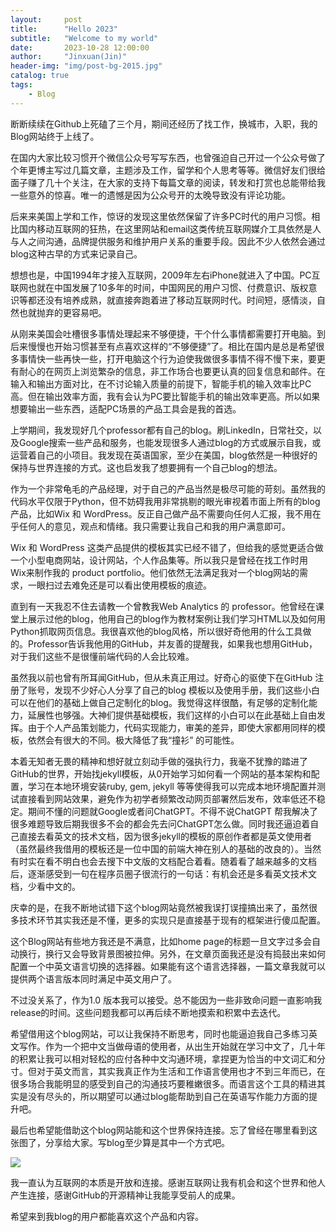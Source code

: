 ```yaml
---
layout:     post
title:      "Hello 2023"
subtitle:   "Welcome to my world"
date:       2023-10-28 12:00:00
author:     "Jinxuan(Jin)"
header-img: "img/post-bg-2015.jpg"
catalog: true
tags:
    - Blog
---
```



断断续续在Github上死磕了三个月，期间还经历了找工作，换城市，入职，我的Blog网站终于上线了。


在国内大家比较习惯开个微信公众号写写东西，也曾强迫自己开过一个公众号做了个年更博主写过几篇文章，主题涉及工作，留学和个人思考等等。微信好友们很给面子赚了几十个关注，在大家的支持下每篇文章的阅读，转发和打赏也总能带给我一些意外的惊喜。唯一的遗憾是因为公众号开的太晚导致没有评论功能。

后来来美国上学和工作，惊讶的发现这里依然保留了许多PC时代的用户习惯。相比国内移动互联网的狂热，在这里网站和email这类传统互联网媒介工具依然是人与人之间沟通，品牌提供服务和维护用户关系的重要手段。因此不少人依然会通过blog这种古早的方式来记录自己。

想想也是，中国1994年才接入互联网，2009年左右iPhone就进入了中国。PC互联网也就在中国发展了10多年的时间，中国网民的用户习惯、付费意识、版权意识等都还没有培养成熟，就直接奔跑着进了移动互联网时代。时间短，感情淡，自然也就抛弃的更容易吧。

从刚来美国会吐槽很多事情处理起来不够便捷，干个什么事情都需要打开电脑。到后来慢慢也开始习惯甚至有点喜欢这样的“不够便捷”了。相比在国内是总是希望很多事情快一些再快一些，打开电脑这个行为迫使我做很多事情不得不慢下来，要更有耐心的在网页上浏览繁杂的信息，非工作场合也要更认真的回复信息和邮件。在输入和输出方面对比，在不讨论输入质量的前提下，智能手机的输入效率比PC高。但在输出效率方面，我有会认为PC要比智能手机的输出效率更高。所以如果想要输出一些东西，适配PC场景的产品工具会是我的首选。

上学期间，我发现好几个professor都有自己的blog。刷LinkedIn，日常社交，以及Google搜索一些产品和服务，也能发现很多人通过blog的方式或展示自我，或运营着自己的小项目。我发现在英语国家，至少在美国，blog依然是一种很好的保持与世界连接的方式。这也启发我了想要拥有一个自己blog的想法。

作为一个非常龟毛的产品经理，对于自己的产品当然是极尽可能的苛刻。虽然我的代码水平仅限于Python，但不妨碍我用非常挑剔的眼光审视着市面上所有的blog产品，比如Wix 和 WordPress。反正自己做产品不需要向任何人汇报，我不用在乎任何人的意见，观点和情绪。我只需要让我自己和我的用户满意即可。

Wix 和 WordPress 这类产品提供的模板其实已经不错了，但给我的感觉更适合做一个小型电商网站，设计网站，个人作品集等。所以我只是曾经在找工作时用 Wix来制作我的 product portfolio。他们依然无法满足我对一个blog网站的需求，一眼扫过去难免还是可以看出使用模板的痕迹。

直到有一天我忍不住去请教一个曾教我Web Analytics 的 professor。他曾经在课堂上展示过他的blog，他用自己的blog作为教材案例让我们学习HTML以及如何用Python抓取网页信息。我很喜欢他的blog风格，所以很好奇他用的什么工具做的。Professor告诉我他用的GitHub，并友善的提醒我，如果我也想用GitHub，对于我们这些不是很懂前端代码的人会比较难。

虽然我以前也曾有所耳闻GitHub，但从未真正用过。好奇心的驱使下在GitHub 注册了账号，发现不少好心人分享了自己的blog 模板以及使用手册，我们这些小白可以在他们的基础上做自己定制化的blog。我觉得这样很酷，有足够的定制化能力，延展性也够强。大神们提供基础模板，我们这样的小白可以在此基础上自由发挥。由于个人产品策划能力，代码实现能力，审美的差异，即使大家都用同样的模板，依然会有很大的不同。极大降低了我“撞衫” 的可能性。

本着无知者无畏的精神和想好就立刻动手做的强执行力，我毫不犹豫的踏进了GitHub的世界，开始找jekyll模板，从0开始学习如何看一个网站的基本架构和配置，学习在本地环境安装ruby, gem, jekyll 等等使得我可以完成本地环境配置并测试直接看到网站效果，避免作为初学者频繁改动网页部署然后发布，效率低还不稳定。期间不懂的问题就Google或者问ChatGPT。不得不说ChatGPT 帮我解决了很多难题导致后期我很多不会的都会先去问ChatGPT怎么做。同时我还逼迫着自己直接去看英文的技术文档，因为很多jekyll的模板的原创作者都是英文使用者（虽然最终我借用的模板还是一位中国的前端大神在别人的基础的改良的）。当然有时实在看不明白也会去搜下中文版的文档配合着看。随着看了越来越多的文档后，逐渐感受到一句在程序员圈子很流行的一句话：有机会还是多看英文技术文档，少看中文的。

庆幸的是，在我不断地试错下这个blog网站竟然被我误打误撞搞出来了，虽然很多技术环节其实我还是不懂，更多的实现只是直接基于现有的框架进行傻瓜配置。

这个Blog网站有些地方我还是不满意，比如home page的标题一旦文字过多会自动换行，换行又会导致背景图被拉伸。另外，在文章页面我还是没有捣鼓出来如何配置一个中英文语言切换的选择器。如果能有这个语言选择器，一篇文章我就可以提供两个语言版本同时满足中英文用户了。

不过没关系了，作为1.0 版本我可以接受。总不能因为一些非致命问题一直影响我release的时间。这些问题我都可以再后续不断地摸索和积累中去迭代。

希望借用这个blog网站，可以让我保持不断思考，同时也能逼迫我自己多练习英文写作。作为一个把中文当做母语的使用者，从出生开始就在学习中文了，几十年的积累让我可以相对轻松的应付各种中文沟通环境，拿捏更为恰当的中文词汇和分寸。但对于英文而言，其实我真正作为生活和工作语言使用也才不到三年而已，在很多场合我能明显的感受到自己的沟通技巧要稚嫩很多。而语言这个工具的精进其实是没有尽头的，所以期望可以通过blog能帮助到自己在英语写作能力方面的提升吧。

最后也希望能借助这个blog网站能和这个世界保持连接。忘了曾经在哪里看到这张图了，分享给大家。写blog至少算是其中一个方式吧。

![](https://p.ipic.vip/6xtio3.JPG)


我一直认为互联网的本质是开放和连接。感谢互联网让我有机会和这个世界和他人产生连接，感谢GitHub的开源精神让我能享受前人的成果。

希望来到我blog的用户都能喜欢这个产品和内容。

